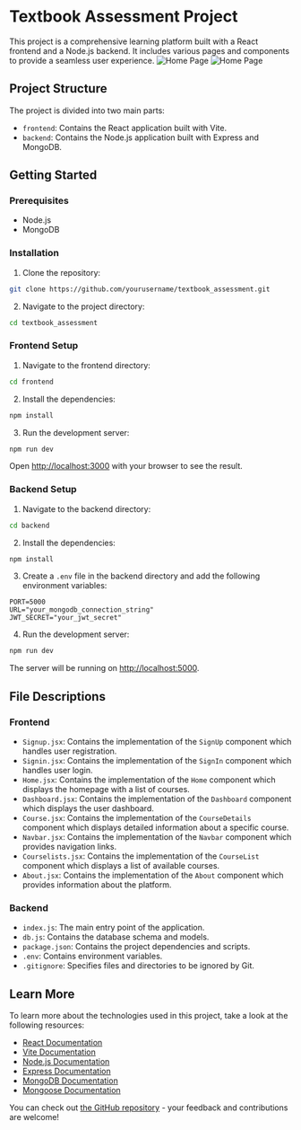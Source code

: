 # Textbook Assessment Project

This project is a comprehensive learning platform built with a React frontend and a Node.js backend. It includes various pages and components to provide a seamless user experience.
![Home Page](https://raw.githubusercontent.com/vipul-8840/textbook_assessment/main/frontend/assets/kvimg.png)
![Home Page](https://raw.githubusercontent.com/vipul-8840/textbook_assessment/main/frontend/assets/aboutimg.png)

## Project Structure

The project is divided into two main parts:

- `frontend`: Contains the React application built with Vite.
- `backend`: Contains the Node.js application built with Express and MongoDB.

## Getting Started

### Prerequisites

- Node.js
- MongoDB

### Installation

1. Clone the repository:

```bash
git clone https://github.com/yourusername/textbook_assessment.git
```

2. Navigate to the project directory:

```bash
cd textbook_assessment
```

### Frontend Setup

1. Navigate to the frontend directory:

```bash
cd frontend
```

2. Install the dependencies:

```bash
npm install
```

3. Run the development server:

```bash
npm run dev
```

Open [http://localhost:3000](http://localhost:3000) with your browser to see the result.

### Backend Setup

1. Navigate to the backend directory:

```bash
cd backend
```

2. Install the dependencies:

```bash
npm install
```

3. Create a `.env` file in the backend directory and add the following environment variables:

```properties
PORT=5000
URL="your_mongodb_connection_string"
JWT_SECRET="your_jwt_secret"
```

4. Run the development server:

```bash
npm run dev
```

The server will be running on [http://localhost:5000](http://localhost:5000).

## File Descriptions

### Frontend

- `Signup.jsx`: Contains the implementation of the `SignUp` component which handles user registration.
- `Signin.jsx`: Contains the implementation of the `SignIn` component which handles user login.
- `Home.jsx`: Contains the implementation of the `Home` component which displays the homepage with a list of courses.
- `Dashboard.jsx`: Contains the implementation of the `Dashboard` component which displays the user dashboard.
- `Course.jsx`: Contains the implementation of the `CourseDetails` component which displays detailed information about a specific course.
- `Navbar.jsx`: Contains the implementation of the `Navbar` component which provides navigation links.
- `Courselists.jsx`: Contains the implementation of the `CourseList` component which displays a list of available courses.
- `About.jsx`: Contains the implementation of the `About` component which provides information about the platform.

### Backend

- `index.js`: The main entry point of the application.
- `db.js`: Contains the database schema and models.
- `package.json`: Contains the project dependencies and scripts.
- `.env`: Contains environment variables.
- `.gitignore`: Specifies files and directories to be ignored by Git.

## Learn More

To learn more about the technologies used in this project, take a look at the following resources:

- [React Documentation](https://reactjs.org/docs/getting-started.html)
- [Vite Documentation](https://vitejs.dev/guide/)
- [Node.js Documentation](https://nodejs.org/en/docs/)
- [Express Documentation](https://expressjs.com/)
- [MongoDB Documentation](https://docs.mongodb.com/)
- [Mongoose Documentation](https://mongoosejs.com/docs/)

You can check out [the GitHub repository](https://github.com/yourusername/textbook_assessment) - your feedback and contributions are welcome!
